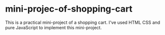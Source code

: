 # mini-projec-of-shopping-cart

This is a practical mini-project of a shopping cart. I've used HTML CSS and pure JavaScript to implement this mini-project.
